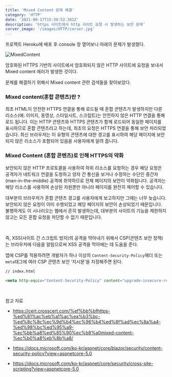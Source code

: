 ```yaml
---
title: 'Mixed Content 문제 해결'
category: 'HTTP'
date: '2021-09-17T15:39:52.381Z'
description: 'https 사이트에서 http 사이트 요청 시 발생하는 보안 문제'
corver_image: '/images/HTTP/corver.jpg'
---
```


프로젝트 Heroku에 배포 후 console 창 열어보니 아래의 문제가 발생했다.

![MixedContent](/images/HTTP/MixedContent.png)

암호화된 HTTPS 기반의 사이트에서 암호화되지 않은 HTTP 사이트에 요청을 보내서 Mixed content 에러가 발생한 것이다.

문제를 해결하기 위해서 Mixed content 관련 검색들을 찾아보았다.

### Mixed content(혼합 콘텐츠)란 ?

최초 HTML이 안전한 HTTPS 연결을 통해 로드될 때 혼합 콘텐츠가 발생하지만 다른 리소스(예: 이미지, 동영상, 스타일시트, 스크립트)는 안전하지 않은 HTTP 연결을 통해 로드 됩니다. 이는 HTTP 콘텐츠와 HTTPS 콘텐츠가 함께 로드되어 동일한 페이지를 표시하므로 혼합 콘텐츠라고 하는데, 최초의 요청은 HTTPS 연결을 통해 보안 처리되었습니다. 최신 브라우저는 이 유형의 콘텐츠에 대한 경고를 표시하여 해당 페이지에 보안되지 않은 리소스가 포함되어 있음을 사용자에게 알려 줍니다.

### Mixed Content (혼합 콘텐츠)로 인해 HTTPS의 약화

보안되지 않은 HTTP 프로토콜을 사용하여 하위 리소스를 요청하는 경우 해당 요청은 공격자가 네트워크 연결을 도청하고 양자 간 통신을 보거나 수정하는 수단인 중간자(man-in-the-middle) 공격에 취약하므로 전체 페이지의 보안이 약화됩니다. 공격자는 해당 리소스를 사용하여 손상된 자원뿐만 아니라 페이지를 완전히 제어할 수 있습니다.

대부분의 브라우저가 혼합 콘텐츠 경고를 사용자에게 보고하지만 그때는 너무 늦습니다. 보안되지 않은 요청이 이미 수행되었고 해당 페이지의 보안이 손상되었기 때문입니다. 불행하게도 이 시나리오는 웹에서 흔히 발생하는데, 대부분의 사이트의 기능을 제한하지 않고는 모든 혼합 요청을 차단할 수 없기 때문입니다.

<br />

즉, XSS(사이트 간 스크립트 방지)의 공격을 막아내기 위해서 CSP(콘텐츠 보안 정책)는 브라우저에 다음을 알림으로써 XSS 공격을 막아애는 데 도움을 준다.

앱에 CSP를 적용하려면 개발자가 하나 이상의 `Content-Security-Policy`헤더 또는 `meta`태그에 여러 CSP 콘텐츠 보안 ‘지시문’을 지정해주면 된다.

```html
// index.html

<meta http-equiv="Content-Security-Policy" content="upgrade-insecure-requests" />
```

<br />

참고 자료

- https://cert.crosscert.com/%ef%bb%bfhttps-%ed%81%ac%eb%a1%ac%ea%b3%bc-%ed%8c%8c%ec%9d%b4%ec%96%b4%ed%8f%ad%ec%8a%a4-%ed%98%bc%ed%95%a9-%ec%bb%a8%ed%85%90%ec%b8%a0mixed-content-%ec%b0%a8%eb%8b%a8/

- https://docs.microsoft.com/ko-kr/aspnet/core/blazor/security/content-security-policy?view=aspnetcore-5.0

- https://docs.microsoft.com/ko-kr/aspnet/core/security/cross-site-scripting?view=aspnetcore-5.0
